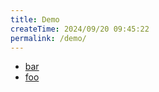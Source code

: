 ```yaml
---
title: Demo
createTime: 2024/09/20 09:45:22
permalink: /demo/
---
```


- [bar](./bar.md)
- [foo](./foo.md)
